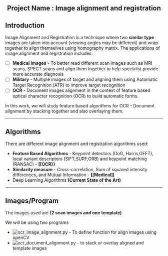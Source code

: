 <h2 align='center'>Project Name : Image alignment and registration </h2>


**Introduction**
-------------------------------------------------------------------------------------------------------------------------------------------------------------------------

Image Alignment and Registration is a technique where two **similar type** images are taken into account (viewing angles may be different) and wrap together to align themselves using homography matrix. The applications of image alignment and registration includes:

  - [ ] **Medical Images** - To better read different scan images such as MRI scans, SPECT scans and align them together to help specialist provide more accurate diagnosis
  - [ ] **Military** - Multiple images of target and aligning them using Automatic Target Recognition (ATR) to improve target recognition
  - [ ] **OCR** - Document images alignment in the context of feature based optical character recognition (OCR) to build automatic forms. 
  
In this work, we will study feature based algorithms for OCR - Document alignment by stacking together and also overlaying them.

-------------------------------------------------------------------------------------------------------------------------------------------------------------------------

**Algorithms**
-------------------------------------------------------------------------------------------------------------------------------------------------------------------------

There are different image alignment and registration algorithms used:

  * **Feature Based Algorithms** - Keypoint detectors (DoG, Harris,GFFT), local variant descriptors (SIFT,SURF,ORB) and keypoint matching (RANSAC) - **[[OCR}}**
  * **Similarity measure** - Cross-correlation, Sum of squared intensity differences, and Mutual Information - **[[Medical]]**
  * Deep Learning Algorithms **(Current State of the Art)** 

-------------------------------------------------------------------------------------------------------------------------------------------------------------------------

**Images/Program**
-------------------------------------------------------------------------------------------------------------------------------------------------------------------------

The images used are **(2 scan images and one template)**

We will be using two programs
  * ![ocr_image_alignment.py]() - To define function for align images using openCV
  * ![ocr_document_alignment.py]() - to stack or overlay aligned and template images
